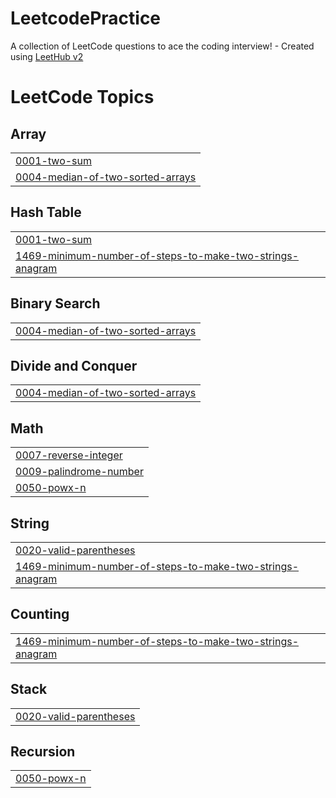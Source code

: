 # LeetcodePractice
A collection of LeetCode questions to ace the coding interview! - Created using [LeetHub v2](https://github.com/arunbhardwaj/LeetHub-2.0)

<!---LeetCode Topics Start-->
# LeetCode Topics
## Array
|  |
| ------- |
| [0001-two-sum](https://github.com/manimala-devaraj/LeetcodePractice/tree/master/0001-two-sum) |
| [0004-median-of-two-sorted-arrays](https://github.com/manimala-devaraj/LeetcodePractice/tree/master/0004-median-of-two-sorted-arrays) |
## Hash Table
|  |
| ------- |
| [0001-two-sum](https://github.com/manimala-devaraj/LeetcodePractice/tree/master/0001-two-sum) |
| [1469-minimum-number-of-steps-to-make-two-strings-anagram](https://github.com/manimala-devaraj/LeetcodePractice/tree/master/1469-minimum-number-of-steps-to-make-two-strings-anagram) |
## Binary Search
|  |
| ------- |
| [0004-median-of-two-sorted-arrays](https://github.com/manimala-devaraj/LeetcodePractice/tree/master/0004-median-of-two-sorted-arrays) |
## Divide and Conquer
|  |
| ------- |
| [0004-median-of-two-sorted-arrays](https://github.com/manimala-devaraj/LeetcodePractice/tree/master/0004-median-of-two-sorted-arrays) |
## Math
|  |
| ------- |
| [0007-reverse-integer](https://github.com/manimala-devaraj/LeetcodePractice/tree/master/0007-reverse-integer) |
| [0009-palindrome-number](https://github.com/manimala-devaraj/LeetcodePractice/tree/master/0009-palindrome-number) |
| [0050-powx-n](https://github.com/manimala-devaraj/LeetcodePractice/tree/master/0050-powx-n) |
## String
|  |
| ------- |
| [0020-valid-parentheses](https://github.com/manimala-devaraj/LeetcodePractice/tree/master/0020-valid-parentheses) |
| [1469-minimum-number-of-steps-to-make-two-strings-anagram](https://github.com/manimala-devaraj/LeetcodePractice/tree/master/1469-minimum-number-of-steps-to-make-two-strings-anagram) |
## Counting
|  |
| ------- |
| [1469-minimum-number-of-steps-to-make-two-strings-anagram](https://github.com/manimala-devaraj/LeetcodePractice/tree/master/1469-minimum-number-of-steps-to-make-two-strings-anagram) |
## Stack
|  |
| ------- |
| [0020-valid-parentheses](https://github.com/manimala-devaraj/LeetcodePractice/tree/master/0020-valid-parentheses) |
## Recursion
|  |
| ------- |
| [0050-powx-n](https://github.com/manimala-devaraj/LeetcodePractice/tree/master/0050-powx-n) |
<!---LeetCode Topics End-->
